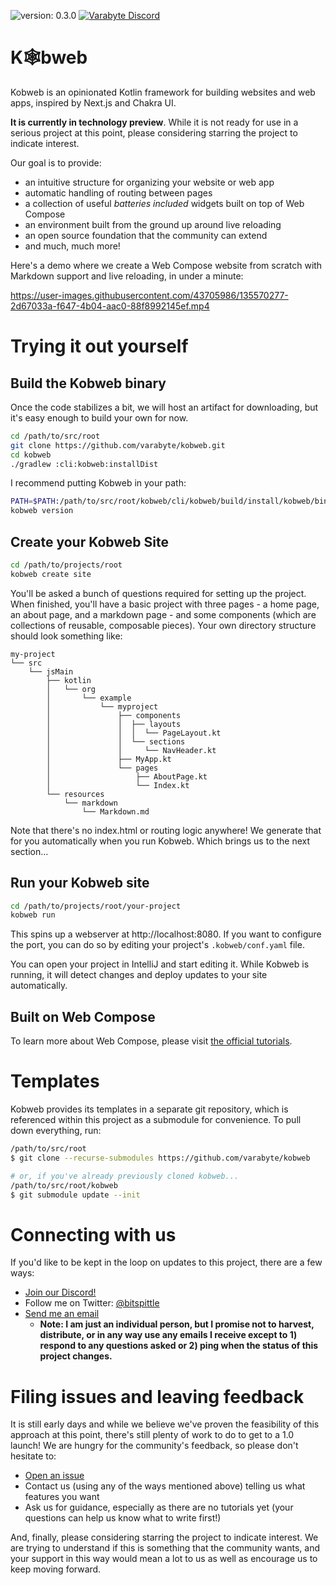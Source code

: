 ![version: 0.3.0](https://img.shields.io/badge/kobweb-v0.3.0-yellow)
<a href="https://discord.gg/bCdxPr7aTV">
  <img alt="Varabyte Discord" src="https://img.shields.io/discord/886036660767305799.svg?label=&logo=discord&logoColor=ffffff&color=7389D8&labelColor=6A7EC2" />
</a>

# K🕸️bweb

Kobweb is an opinionated Kotlin framework for building websites and web apps, inspired by Next.js and Chakra UI. 

**It is currently in technology preview**. While it is not ready for use in a serious project at this point, please
considering starring the project to indicate interest.

Our goal is to provide:

* an intuitive structure for organizing your website or web app
* automatic handling of routing between pages
* a collection of useful _batteries included_ widgets built on top of Web Compose
* an environment built from the ground up around live reloading
* an open source foundation that the community can extend
* and much, much more!

Here's a demo where we create a Web Compose website from scratch with Markdown support and live reloading, in under a
minute:

https://user-images.githubusercontent.com/43705986/135570277-2d67033a-f647-4b04-aac0-88f8992145ef.mp4

# Trying it out yourself

## Build the Kobweb binary

Once the code stabilizes a bit, we will host an artifact for downloading, but it's easy enough to build your own for
now.

```bash
cd /path/to/src/root
git clone https://github.com/varabyte/kobweb.git
cd kobweb
./gradlew :cli:kobweb:installDist
```

I recommend putting Kobweb in your path:

```bash
PATH=$PATH:/path/to/src/root/kobweb/cli/kobweb/build/install/kobweb/bin
kobweb version
```

## Create your Kobweb Site

```bash
cd /path/to/projects/root
kobweb create site
```

You'll be asked a bunch of questions required for setting up the project. When finished, you'll have a basic project
with three pages - a home page, an about page, and a markdown page - and some components (which are collections of
reusable, composable pieces). Your own directory structure should look something like:

```
my-project
└── src
    └── jsMain
        ├── kotlin
        │   └── org
        │       └── example
        │           └── myproject
        │               ├── components
        │               │  ├── layouts
        │               │  │  └── PageLayout.kt
        │               │  └── sections
        │               │     └── NavHeader.kt
        │               ├── MyApp.kt
        │               └── pages
        │                   ├── AboutPage.kt
        │                   └── Index.kt
        └── resources
            └── markdown
                └── Markdown.md

```

Note that there's no index.html or routing logic anywhere! We generate that for you automatically when you run Kobweb.
Which brings us to the next section...

## Run your Kobweb site

```bash
cd /path/to/projects/root/your-project
kobweb run
```

This spins up a webserver at http://localhost:8080. If you want to configure the port, you can do so by editing your
project's `.kobweb/conf.yaml` file.

You can open your project in IntelliJ and start editing it. While Kobweb is running, it will detect changes and deploy
updates to your site automatically.

## Built on Web Compose

To learn more about Web Compose, please visit [the official tutorials](https://github.com/JetBrains/compose-jb/tree/master/tutorials/Web/Getting_Started).

# Templates

Kobweb provides its templates in a separate git repository, which is referenced within this project as a submodule for
convenience. To pull down everything, run:

```bash
/path/to/src/root
$ git clone --recurse-submodules https://github.com/varabyte/kobweb

# or, if you've already previously cloned kobweb...
/path/to/src/root/kobweb
$ git submodule update --init
```

# Connecting with us

If you'd like to be kept in the loop on updates to this project, there are a few ways:

* [Join our Discord!](https://discord.gg/bCdxPr7aTV)
* Follow me on Twitter: [@bitspittle](https://twitter.com/bitspittle)
* [Send me an email](mailto:bitspittle@gmail.com)
  * **Note: I am just an individual person, but I promise not to harvest, distribute, or in any way use any emails I
receive except to 1) respond to any questions asked or 2) ping when the status of this project changes.**

# Filing issues and leaving feedback

It is still early days and while we believe we've proven the feasibility of this approach at this point, there's still
plenty of work to do to get to a 1.0 launch! We are hungry for the community's feedback, so please don't hesitate to:

* [Open an issue](https://github.com/varabyte/kobweb/issues)
* Contact us (using any of the ways mentioned above) telling us what features you want
* Ask us for guidance, especially as there are no tutorials yet (your questions can help us know what to write first!)

And, finally, please considering starring the project to indicate interest. We are trying to understand if this is
something that the community wants, and your support in this way would mean a lot to us as well as encourage us to keep
moving forward.